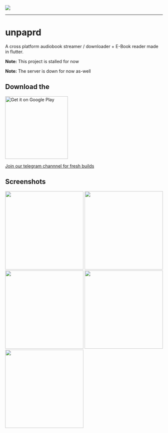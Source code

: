 <img src="https://raw.githubusercontent.com/gargakshit/unpaprd/master/screenshots/dev_banner.png" />

---

# unpaprd

A cross platform audiobook streamer / downloader + E-Book reader made in flutter.

**Note:** This project is stalled for now

**Note:** The server is down for now as-well

## Download the

<a href="https://play.google.com/store/apps/details?id=garg.akshit.paperplane.unpaprd.unpaprd&pcampaignid=pcampaignidMKT-Other-global-all-co-prtnr-py-PartBadge-Mar2515-1"><img src="https://play.google.com/intl/en_us/badges/static/images/badges/en_badge_web_generic.png" alt="Get it on Google Play" width="200" /></a>

[Join our telegram channnel for fresh builds](https://t.me/unpaprd_ci)

## Screenshots

<img src="https://raw.githubusercontent.com/gargakshit/unpaprd/master/screenshots/1.png" width="250" />
<img src="https://raw.githubusercontent.com/gargakshit/unpaprd/master/screenshots/2.png" width="250" />
<img src="https://raw.githubusercontent.com/gargakshit/unpaprd/master/screenshots/3.png" width="250" />
<img src="https://raw.githubusercontent.com/gargakshit/unpaprd/master/screenshots/4.png" width="250" />
<img src="https://raw.githubusercontent.com/gargakshit/unpaprd/master/screenshots/5.png" width="250" />
